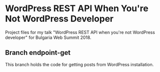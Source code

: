 # WordPress REST API When You're Not WordPress Developer

Project files for my talk "WordPress REST API when you're not WordPress developer" for Bulgaria Web Summit 2018.

## Branch endpoint-get

This branch holds the code for getting posts from WordPress installation.